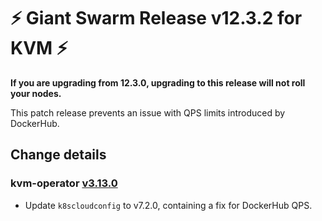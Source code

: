 # :zap: Giant Swarm Release v12.3.2 for KVM :zap:

**If you are upgrading from 12.3.0, upgrading to this release will not roll your nodes.**

This patch release prevents an issue with QPS limits introduced by DockerHub.

## Change details

### kvm-operator [v3.13.0](https://github.com/giantswarm/kvm-operator/blob/master/CHANGELOG.md#3130---2020-10-30)
- Update `k8scloudconfig` to v7.2.0, containing a fix for DockerHub QPS.

